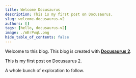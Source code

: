 ```yaml
---
title: Welcome Docusaurus
description: This is my first post on Docusaurus.
slug: welcome-docusaurus-v2
authors: []
tags: [hello, docusaurus-v2]
image: ./mErPwqL.png
hide_table_of_contents: false
---
```


Welcome to this blog. This blog is created with [**Docusaurus 2**](https://docusaurus.io/).

<!-- truncate -->

This is my first post on Docusaurus 2.

A whole bunch of exploration to follow.
